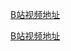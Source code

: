 <!--
 * @Author: 15868707168@163.com 15868707168@163.com
 * @Date: 2023-03-16 15:54:37
 * @LastEditors: 15868707168@163.com 15868707168@163.com
 * @LastEditTime: 2023-03-29 16:52:13
 * @FilePath: \CplusplusLesson\0_学习网址.md
 * @Description: 这是默认设置,请设置`customMade`, 打开koroFileHeader查看配置 进行设置: https://github.com/OBKoro1/koro1FileHeader/wiki/%E9%85%8D%E7%BD%AE
-->

[B站视频地址](https://www.bilibili.com/video/BV1et411b73Z/?p=2&spm_id_from=pageDriver&vd_source=874ef91701c817855be9727acd96b7cd)


[B站视频地址](https://space.bilibili.com/389162145)

